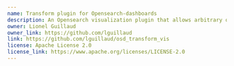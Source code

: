 ```yaml
---
name: Transform plugin for Opensearch-dashboards
description: An Opensearch visualization plugin that allows arbitrary queries results to be processed by a Mustache transform. You can also call any external JS library to build new visualisations: Google Chart, d3js, ...
owner: Lionel Guillaud
owner_link: https://github.com/lguillaud
link: https://github.com/lguillaud/osd_transform_vis
license: Apache License 2.0
license_link: https://www.apache.org/licenses/LICENSE-2.0
---
```

